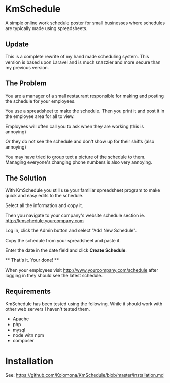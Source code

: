 # KmSchedule

A simple online work schedule poster for small businesses where schedules are typically made using spreadsheets.

## Update
This is a complete rewrite of my hand made scheduling system. This version is based upon Laravel and is much snazzier and more secure than my previous version.

## The Problem

You are a manager of a small restaurant responsible for making and posting the schedule for your employees.

You use a spreadsheet to make the schedule. Then you print it and post it in the employee area for all to view.

Employees will often call you to ask when they are working (this is annoying)

Or they do not see the schedule and don't show up for their shifts (also annoying)

You may have tried to group text a picture of the schedule to them. Managing everyone's changing phone numbers is also very annoying.

## The Solution

With KmSchedule you still use your familiar spreadsheet program to make quick and easy edits to the schedule.

Select all the information and copy it.

Then you navigate to your company's website schedule section ie. http://kmschedule.yourcompany.com

Log in, click the Admin button and select "Add New Schedule".

Copy the schedule from your spreadsheet and paste it.

Enter the date in the date field and click **Create Schedule**.

** That's it. Your done! **

When your employees visit http://www.yourcompany.com/schedule after logging in they should see the latest schedule.


## Requirements

KmSchedule has been tested using the following. While it should work with other web servers I haven't tested them.
* Apache
* php
* mysql
* node witn npm
* composer


# Installation
See:
https://github.com/Kolomona/KmSchedule/blob/master/installation.md